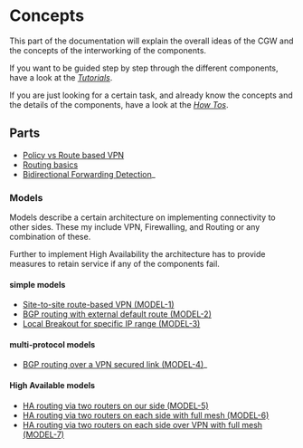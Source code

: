 # Concepts

This part of the documentation will explain the overall ideas of the CGW and the concepts of the
interworking of the components.

If you want to be guided step by step through the different components, have a look at the *[Tutorials](../tutorials/README.md)*.

If you are just looking for a certain task, and already know the concepts and the details of the components, have a look at the *[How Tos](../how-tos/README.md)*.

## Parts

* [Policy vs Route based VPN](./policy_route_based_vpn.md)
* [Routing basics](./routing_basics.md)
* [Bidirectional Forwarding Detection](./bfd.md)_


### Models

Models describe a certain architecture on implementing connectivity to other sides.
These my include VPN, Firewalling, and Routing or any combination of these.

Further to implement High Availability the architecture has to provide
measures to retain service if any of the components fail. 


#### simple models

* [Site-to-site route-based VPN (MODEL-1)](models/s2s-route-based-vpn.md)
* [BGP routing with external default route (MODEL-2)](models/bgp-default-route.md)
* [Local Breakout for specific IP range (MODEL-3)](models/local-breakout-manual.md)

#### multi-protocol models

* [BGP routing over a VPN secured link (MODEL-4)](models/vpn-bgp-default-route.md)_

#### High Available models

* [HA routing via two routers on our side (MODEL-5)](models/bgp-ha-one-side.md)
* [HA routing via two routers on each side with full
  mesh (MODEL-6)](models/bgp-ha-two-sides-full.md)
* [HA routing via two routers on each side over VPN with full
  mesh (MODEL-7)](models/bgp-ha-two-sides-full-vpn-bfd.md)


